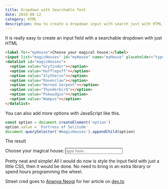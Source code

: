 ```yaml
---
title: Dropdown with Searchable Text
date: 2019-08-12
category: HTML
description: How to create a dropdown input with search just with HTML.
---
```


It is really easy to create an input field with a searchable dropdown with just HTML

```html
<label for="myHouse">Choose your magical house:</label>
<input list="magicHouses" id="myHouse" name="myHouse" placeholder="type here..." />
<datalist id="magicHouses">
  <option value="Gryfindor"></option>
  <option value="Hufflepuff"></option>
  <option value="Slytherin"></option>
  <option value="Ravenclaw"></option>
  <option value="Horned Serpent"></option>
  <option value="Thunderbird"></option>
  <option value="Pukwudgie"></option>
  <option value="Wampus"></option>
</datalist>
```

You can also add more options with JavaScript like this.

```js
const option = document.createElement('option')
option.value = 'Fortress of Solitude'
document.querySelector('#magicHouses').appendChild(option)
```

The result

<div>
  <label for="myHouse">Choose your magical house:</label>
  <input list="magicHouses" id="myHouse" name="myHouse" placeholder="type here..." />
  <datalist id="magicHouses">
    <option value="Gryfindor"></option>
    <option value="Hufflepuff"></option>
    <option value="Slytherin"></option>
    <option value="Ravenclaw"></option>
    <option value="Horned Serpent"></option>
    <option value="Thunderbird"></option>
    <option value="Pukwudgie"></option>
    <option value="Wampus"></option>
    <option value="Fortress of Solitude"></option>
  </datalist>
</div>

Pretty neat and simple! All I would do now is style the input field with just a little CSS, then it would be done. No need to bring in an extra library or spend hours programming the wheel.

Street cred goes to [Ananya Neogi](https://twitter.com/_ananyaneogi) for her article on [dev.to](https://dev.to/ananyaneogi/html-can-do-that-c0n)

<style scoped>
input{
  border-width: 1px;
}
</style>
